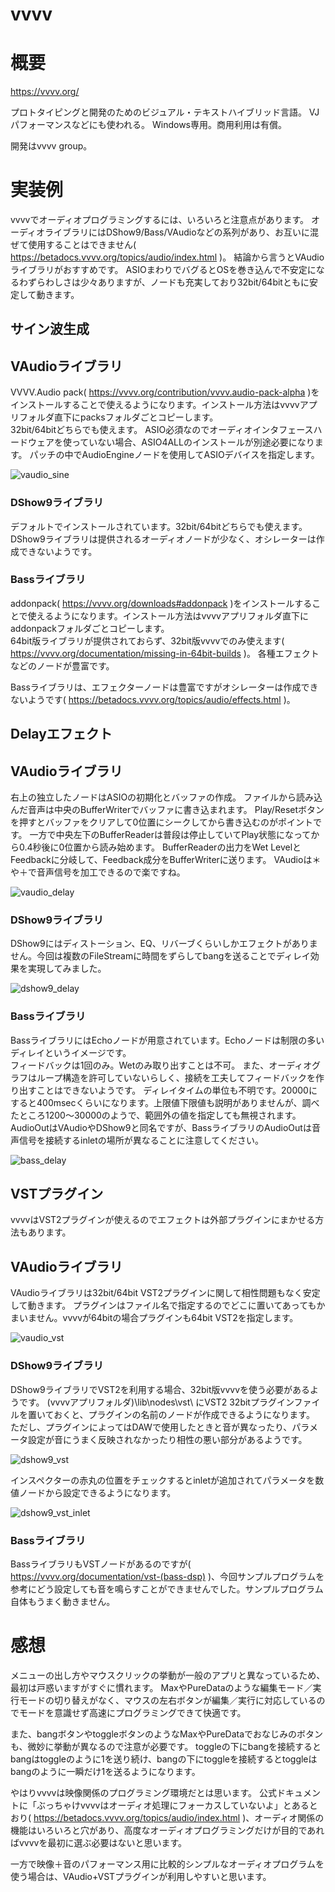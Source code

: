 vvvv
===

# 概要

https://vvvv.org/

プロトタイピングと開発のためのビジュアル・テキストハイブリッド言語。
VJパフォーマンスなどにも使われる。
Windows専用。商用利用は有償。

開発はvvvv group。


# 実装例

vvvvでオーディオプログラミングするには、いろいろと注意点があります。
オーディオライブラリにはDShow9/Bass/VAudioなどの系列があり、お互いに混ぜて使用することはできません( https://betadocs.vvvv.org/topics/audio/index.html )。
結論から言うとVAudioライブラリがおすすめです。
ASIOまわりでバグるとOSを巻き込んで不安定になるわずらわしさは少々ありますが、ノードも充実しており32bit/64bitともに安定して動きます。


## サイン波生成

## VAudioライブラリ

VVVV.Audio pack( https://vvvv.org/contribution/vvvv.audio-pack-alpha )をインストールすることで使えるようになります。インストール方法はvvvvアプリフォルダ直下にpacksフォルダごとコピーします。  
32bit/64bitどちらでも使えます。
ASIO必須なのでオーディオインタフェースハードウェアを使っていない場合、ASIO4ALLのインストールが別途必要になります。
パッチの中でAudioEngineノードを使用してASIOデバイスを指定します。

![vaudio_sine](vaudio_sine.png)

### DShow9ライブラリ

デフォルトでインストールされています。32bit/64bitどちらでも使えます。
DShow9ライブラリは提供されるオーディオノードが少なく、オシレーターは作成できないようです。

### Bassライブラリ

addonpack( https://vvvv.org/downloads#addonpack )をインストールすることで使えるようになります。インストール方法はvvvvアプリフォルダ直下にaddonpackフォルダごとコピーします。  
64bit版ライブラリが提供されておらず、32bit版vvvvでのみ使えます( https://vvvv.org/documentation/missing-in-64bit-builds )。
各種エフェクトなどのノードが豊富です。

Bassライブラリは、エフェクターノードは豊富ですがオシレーターは作成できないようです( https://betadocs.vvvv.org/topics/audio/effects.html )。

## Delayエフェクト

## VAudioライブラリ

右上の独立したノードはASIOの初期化とバッファの作成。
ファイルから読み込んだ音声は中央のBufferWriterでバッファに書き込まれます。
Play/Resetボタンを押すとバッファをクリアして0位置にシークしてから書き込むのがポイントです。
一方で中央左下のBufferReaderは普段は停止していてPlay状態になってから0.4秒後に0位置から読み始めます。
BufferReaderの出力をWet LevelとFeedbackに分岐して、Feedback成分をBufferWriterに送ります。
VAudioは＊や＋で音声信号を加工できるので楽ですね。

![vaudio_delay](vaudio_delay.png)


### DShow9ライブラリ

DShow9にはディストーション、EQ、リバーブくらいしかエフェクトがありません。今回は複数のFileStreamに時間をずらしてbangを送ることでディレイ効果を実現してみました。

![dshow9_delay](dshow9_delay.png)


### Bassライブラリ

BassライブラリにはEchoノードが用意されています。Echoノードは制限の多いディレイというイメージです。  
フィードバックは1回のみ。Wetのみ取り出すことは不可。
また、オーディオグラフはループ構造を許可していないらしく、接続を工夫してフィードバックを作り出すことはできないようです。
ディレイタイムの単位も不明です。20000にすると400msecくらいになります。上限値下限値も説明がありませんが、調べたところ1200～30000のようで、範囲外の値を指定しても無視されます。
AudioOutはVAudioやDShow9と同名ですが、BassライブラリのAudioOutは音声信号を接続するinletの場所が異なることに注意してください。

![bass_delay](bass_delay.png)


## VSTプラグイン

vvvvはVST2プラグインが使えるのでエフェクトは外部プラグインにまかせる方法もあります。  

## VAudioライブラリ

VAudioライブラリは32bit/64bit VST2プラグインに関して相性問題もなく安定して動きます。
プラグインはファイル名で指定するのでどこに置いてあってもかまいません。vvvvが64bitの場合プラグインも64bit VST2を指定します。

![vaudio_vst](vaudio_vst.png)


### DShow9ライブラリ

DShow9ライブラリでVST2を利用する場合、32bit版vvvvを使う必要があるようです。
(vvvvアプリフォルダ)\lib\nodes\vst\ にVST2 32bitプラグインファイルを置いておくと、プラグインの名前のノードが作成できるようになります。
ただし、プラグインによってはDAWで使用したときと音が異なったり、パラメータ設定が音にうまく反映されなかったり相性の悪い部分があるようです。

![dshow9_vst](dshow9_vst.png)

インスペクターの赤丸の位置をチェックするとinletが追加されてパラメータを数値ノードから設定できるようになります。

![dshow9_vst_inlet](dshow9_vst_inlet.png)

### Bassライブラリ

BassライブラリもVSTノードがあるのですが( https://vvvv.org/documentation/vst-(bass-dsp) )、今回サンプルプログラムを参考にどう設定しても音を鳴らすことができませんでした。サンプルプログラム自体もうまく動きません。


# 感想

メニューの出し方やマウスクリックの挙動が一般のアプリと異なっているため、最初は戸惑いますがすぐに慣れます。
MaxやPureDataのような編集モード／実行モードの切り替えがなく、マウスの左右ボタンが編集／実行に対応しているのでモードを意識せず高速にプログラミングできて快適です。

また、bangボタンやtoggleボタンのようなMaxやPureDataでおなじみのボタンも、微妙に挙動が異なるので注意が必要です。
toggleの下にbangを接続するとbangはtoggleのように1を送り続け、bangの下にtoggleを接続するとtoggleはbangのように一瞬だけ1を送るようになります。

やはりvvvvは映像関係のプログラミング環境だとは思います。
公式ドキュメントに「ぶっちゃけvvvvはオーディオ処理にフォーカスしていないよ」とあるとおり( https://betadocs.vvvv.org/topics/audio/index.html )、オーディオ関係の機能はいろいろと穴があり、高度なオーディオプログラミングだけが目的であればvvvvを最初に選ぶ必要はないと思います。

一方で映像＋音のパフォーマンス用に比較的シンプルなオーディオプログラムを使う場合は、VAudio+VSTプラグインが利用しやすいと思います。

